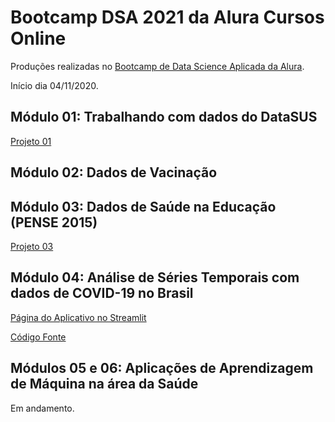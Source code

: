 # Bootcamp DSA 2021 da Alura Cursos Online

Produções realizadas no [Bootcamp de Data Science Aplicada da Alura](https://www.alura.com.br/bootcamp/data-science-aplicada/matriculas-abertas).

Início dia 04/11/2020.

## Módulo 01: Trabalhando com dados do DataSUS
[Projeto 01](./Bruno_Fontana_da_Silva_M01.ipynb)

## Módulo 02: Dados de Vacinação

## Módulo 03: Dados de Saúde na Educação (PENSE 2015)
[Projeto 03](./Bruno_Fontana_da_Silva_M03.ipynb)

## Módulo 04: Análise de Séries Temporais com dados de COVID-19 no Brasil

[Página do Aplicativo no Streamlit](https://share.streamlit.io/fontanads/bootcamp_dsa_2021/main/src/app.py)

[Código Fonte](./src/)

## Módulos 05 e 06: Aplicações de Aprendizagem de Máquina na área da Saúde

Em andamento.
